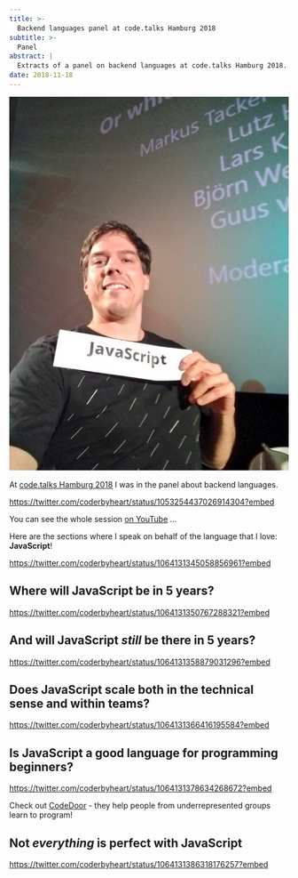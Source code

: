```yaml
---
title: >-
  Backend languages panel at code.talks Hamburg 2018
subtitle: >-
  Panel
abstract: |
  Extracts of a panel on backend languages at code.talks Hamburg 2018.
date: 2018-11-18
---
```


![Me representing JavaScript at code.talks 2018](../media/2018-11-18-backend-languages-panel-at-code-talks-hamburg-2018.jpg)

At [code.talks Hamburg 2018](https://www.codetalks.de/) I was in the panel about
backend languages.

<https://twitter.com/coderbyheart/status/1053254437026914304?embed>

You can see the whole session
[on YouTube](https://www.youtube.com/watch?v=7n3ROn3yABY) …

Here are the sections where I speak on behalf of the language that I love:
**JavaScript**!

<https://twitter.com/coderbyheart/status/1064131345058856961?embed>

## Where will JavaScript be in 5 years?

<https://twitter.com/coderbyheart/status/1064131350767288321?embed>

## And will JavaScript _still_ be there in 5 years?

<https://twitter.com/coderbyheart/status/1064131358879031296?embed>

## Does JavaScript scale both in the technical sense and within teams?

<https://twitter.com/coderbyheart/status/1064131366416195584?embed>

## Is JavaScript a good language for programming beginners?

<https://twitter.com/coderbyheart/status/1064131378634268672?embed>

Check out [CodeDoor](http://codedoor.org/) - they help people from
underrepresented groups learn to program!

## Not _everything_ is perfect with JavaScript

<https://twitter.com/coderbyheart/status/1064131386318176257?embed>
